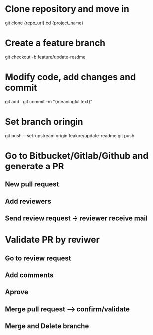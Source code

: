 # Clone repository and move in
git clone {repo_url}
cd {project_name}

# Create a feature branch
git checkout -b feature/update-readme

# Modify code, add changes and commit
git add .
git commit -m "{meaningful text}"

# Set branch oringin
git push --set-upstream origin feature/update-readme
git push

# Go to Bitbucket/Gitlab/Github and generate a PR
## New pull request
## Add reviewers
## Send review request -> reviewer receive mail

# Validate PR by reviwer
## Go to review request
## Add comments
## Aprove
## Merge pull request --> confirm/validate
## Merge and Delete branche